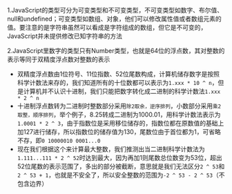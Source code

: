 1.JavaScript的类型可分为可变类型和不可变类型，不可变类型如数字、布尔值、null和undefined；可变类型如数组、对象，他们可以修改属性值或者数组元素的值。要注意的是字符串虽然可以看成是字符组成的数组，但它是不可变的，JavaScript并未提供修改已知字符串的方法

2.JavaScript里数字的类型只有Number类型，也就是64位的浮点数，其对整数的表示等同于双精度浮点数对整数的表示
  - 双精度浮点数由1位符号、11位指数、52位尾数构成，计算机储存数字是按照科学计数法来存的，我们知道所有的十位数都可以表示为`1.xxx * 10 ^ n`，但是计算机并不认识十进制，我们只能把数字转化成二进制的科学计数法`1.xxx * 2 ^ n`
  - 十进制浮点数转为二进制时整数部分采用`除2取余，逆序排列`，小数部分采用`乘2取整，顺序排列`，举个例子，8.25转成二进制为1000.01，用科学计数法表示为`1.0001 * 2 ^ 3`，由于指数位是采用移位储存的，指数位都在原数值的基础上加127进行储存，所以指数位的储存值为130，尾数位由于首位都为1，可省略不存，即`0 10000010 0001...0`
  - 现在我们根据这个来计算最大整数，我们推测出当二进制科学计数法为`1.111...111 * 2 ^ 52`时达到最大，因为再加1则尾数总位数变为53位，超出52位尾数的表示范围了，多出的部分被截断，意思就是我们无法区分`2 ^ 53`和`2 ^ 53 + 1`，也就是不安全了，所以安全整数的范围为`-2 ^ 53 - 2 ^ 53`（不包含边界）